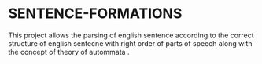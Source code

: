 # SENTENCE-FORMATIONS
This project allows the parsing of english sentence according to the correct structure of english sentecne with right order of parts of speech  along with the concept of theory of autommata .
